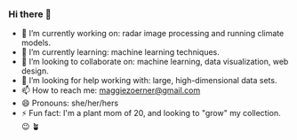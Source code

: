### Hi there 👋


- 🔭 I’m currently working on: radar image processing and running climate models.
- 🌱 I’m currently learning: machine learning techniques. 
- 👯 I’m looking to collaborate on: machine learning, data visualization, web design. 
- 🤔 I’m looking for help working with: large, high-dimensional data sets.
- 📫 How to reach me: maggiezoerner@gmail.com
- 😄 Pronouns: she/her/hers
- ⚡ Fun fact: I'm a plant mom of 20, and looking to "grow" my collection. 😉 🪴

